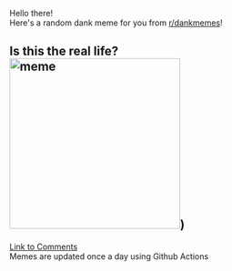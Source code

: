 Hello there! <br>Here's a random dank meme for you from [r/dankmemes](https://reddit.com/r/dankmemes)!<br>
## Is this the real life?<br><img src="https://i.redd.it/bw3p7wo8v1q51.jpg" alt="meme" width="300"/>)<br>
[Link to Comments](https://reddit.com/r/dankmemes/comments/j1vi33/is_this_the_real_life/)<br>
Memes are updated once a day using Github Actions